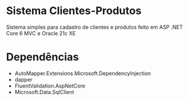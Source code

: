 # Sistema Clientes-Produtos
Sistema simples para cadastro de clientes e produtos feito em ASP .NET Core 6 MVC e Oracle 21c XE

# Dependências
- AutoMapper.Extensions.Microsoft.DependencyInjection
- dapper
- FluentValidation.AspNetCore
- Microsoft.Data.SqlClient

